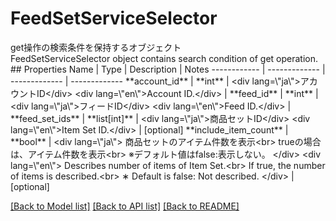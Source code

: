 # FeedSetServiceSelector

<div lang=\"ja\">get操作の検索条件を保持するオブジェクト</div> <div lang=\"en\">FeedSetServiceSelector object contains search condition of get operation.</div> 
## Properties
Name | Type | Description | Notes
------------ | ------------- | ------------- | -------------
**account_id** | **int** | &lt;div lang&#x3D;\&quot;ja\&quot;&gt;アカウントID&lt;/div&gt; &lt;div lang&#x3D;\&quot;en\&quot;&gt;Account ID.&lt;/div&gt;  | 
**feed_id** | **int** | &lt;div lang&#x3D;\&quot;ja\&quot;&gt;フィードID&lt;/div&gt; &lt;div lang&#x3D;\&quot;en\&quot;&gt;Feed ID.&lt;/div&gt;  | 
**feed_set_ids** | **list[int]** | &lt;div lang&#x3D;\&quot;ja\&quot;&gt;商品セットID&lt;/div&gt; &lt;div lang&#x3D;\&quot;en\&quot;&gt;Item Set ID.&lt;/div&gt;  | [optional] 
**include_item_count** | **bool** | &lt;div lang&#x3D;\&quot;ja\&quot;&gt; 商品セットのアイテム件数を表示&lt;br&gt; trueの場合は、アイテム件数を表示&lt;br&gt; ※デフォルト値はfalse:表示しない。 &lt;/div&gt; &lt;div lang&#x3D;\&quot;en\&quot;&gt; Describes number of items of Item Set.&lt;br&gt; If true, the number of items is described.&lt;br&gt; ∗ Default is false: Not described. &lt;/div&gt;  | [optional] 

[[Back to Model list]](../README.md#documentation-for-models) [[Back to API list]](../README.md#documentation-for-api-endpoints) [[Back to README]](../README.md)


